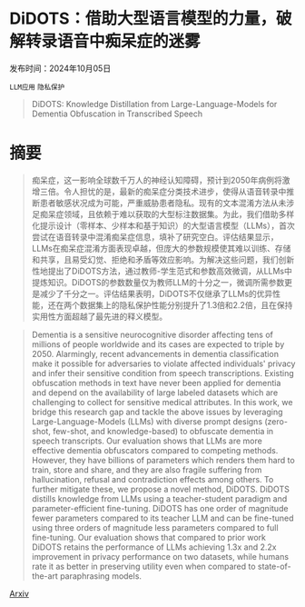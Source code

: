 # DiDOTS：借助大型语言模型的力量，破解转录语音中痴呆症的迷雾

发布时间：2024年10月05日

`LLM应用` `隐私保护`

> DiDOTS: Knowledge Distillation from Large-Language-Models for Dementia Obfuscation in Transcribed Speech

# 摘要

> 痴呆症，这一影响全球数千万人的神经认知障碍，预计到2050年病例将激增三倍。令人担忧的是，最新的痴呆症分类技术进步，使得从语音转录中推断患者敏感状况成为可能，严重威胁患者隐私。现有的文本混淆方法从未涉足痴呆症领域，且依赖于难以获取的大型标注数据集。为此，我们借助多样化提示设计（零样本、少样本和基于知识）的大型语言模型（LLMs），首次尝试在语音转录中混淆痴呆症信息，填补了研究空白。评估结果显示，LLMs在痴呆症混淆方面表现卓越，但庞大的参数规模使其难以训练、存储和共享，且易受幻觉、拒绝和矛盾等效应影响。为解决这些问题，我们创新性地提出了DiDOTS方法，通过教师-学生范式和参数高效微调，从LLMs中提炼知识。DiDOTS的参数数量仅为教师LLM的十分之一，微调所需参数更是减少了千分之一。评估结果表明，DiDOTS不仅继承了LLMs的优异性能，还在两个数据集上的隐私保护性能分别提升了1.3倍和2.2倍，且在保持实用性方面超越了最先进的释义模型。

> Dementia is a sensitive neurocognitive disorder affecting tens of millions of people worldwide and its cases are expected to triple by 2050. Alarmingly, recent advancements in dementia classification make it possible for adversaries to violate affected individuals' privacy and infer their sensitive condition from speech transcriptions. Existing obfuscation methods in text have never been applied for dementia and depend on the availability of large labeled datasets which are challenging to collect for sensitive medical attributes. In this work, we bridge this research gap and tackle the above issues by leveraging Large-Language-Models (LLMs) with diverse prompt designs (zero-shot, few-shot, and knowledge-based) to obfuscate dementia in speech transcripts. Our evaluation shows that LLMs are more effective dementia obfuscators compared to competing methods. However, they have billions of parameters which renders them hard to train, store and share, and they are also fragile suffering from hallucination, refusal and contradiction effects among others. To further mitigate these, we propose a novel method, DiDOTS. DiDOTS distills knowledge from LLMs using a teacher-student paradigm and parameter-efficient fine-tuning. DiDOTS has one order of magnitude fewer parameters compared to its teacher LLM and can be fine-tuned using three orders of magnitude less parameters compared to full fine-tuning. Our evaluation shows that compared to prior work DiDOTS retains the performance of LLMs achieving 1.3x and 2.2x improvement in privacy performance on two datasets, while humans rate it as better in preserving utility even when compared to state-of-the-art paraphrasing models.

[Arxiv](https://arxiv.org/abs/2410.04188)